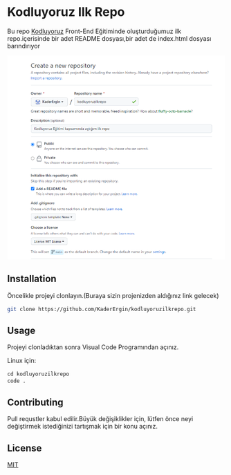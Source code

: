 # Kodluyoruz Ilk Repo
Bu repo [Kodluyoruz](https://www.kodluyoruz.org) Front-End Eğitiminde oluşturduğumuz ilk repo.içerisinde bir adet README dosyası,bir adet de
index.html dosyası barındırıyor

![github](https://github.com/KaderErgin/kodluyoruzilkrepo/blob/main/kodluyoruz_ilk_proje.png)

## Installation
Öncelikle projeyi clonlayın.(Buraya sizin projenizden aldığınız link gelecek)

```bash
git clone https://github.com/KaderErgin/kodluyoruzilkrepo.git
```  

## Usage
Projeyi clonladıktan sonra Visual Code Programından açınız.

Linux için:
```linux  
cd kodluyoruzilkrepo
code .
```
## Contributing
Pull requstler kabul edilir.Büyük değişiklikler için, lütfen önce neyi değiştirmek istediğinizi tartışmak için bir konu açınız.

## License
[MIT](https://choosealicense.com/licenses/mit/)

